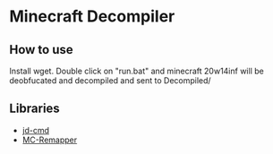 # Minecraft Decompiler
## How to use 
Install wget. Double click on "run.bat" and minecraft 20w14inf will be deobfucated and decompiled and sent to Decompiled/

## Libraries
  * [jd-cmd](https://github.com/kwart/jd-cmd)
  * [MC-Remapper](https://github.com/HeartPattern/MC-Remapper)
